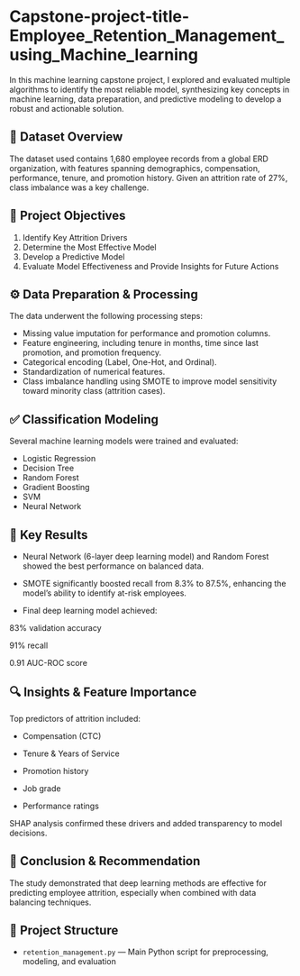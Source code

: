 # Capstone-project-title-Employee_Retention_Management_using_Machine_learning

In this machine learning capstone project, I explored and evaluated multiple algorithms to identify the most reliable model, synthesizing key concepts in machine learning, data preparation, and predictive modeling to develop a robust and actionable solution.


## **📁 Dataset Overview**

The dataset used contains 1,680 employee records from a global ERD organization, with features spanning demographics, compensation, performance, tenure, and promotion history. Given an attrition rate of 27%, class imbalance was a key challenge.


## **🎯 Project Objectives**

1.	Identify Key Attrition Drivers
2.	Determine the Most Effective Model
3.  Develop a Predictive Model
4.  Evaluate Model Effectiveness and Provide Insights for Future Actions


## **⚙️ Data Preparation & Processing**

The data underwent the following processing steps:

- Missing value imputation for performance and promotion columns.
- Feature engineering, including tenure in months, time since last promotion, and promotion frequency.
- Categorical encoding (Label, One-Hot, and Ordinal).
- Standardization of numerical features.
- Class imbalance handling using SMOTE to improve model sensitivity toward minority class (attrition cases).

  
## **✅ Classification Modeling**

Several machine learning models were trained and evaluated:

- Logistic Regression
- Decision Tree
- Random Forest
- Gradient Boosting
- SVM
- Neural Network
  

## **🧠 Key Results**

* Neural Network (6-layer deep learning model) and Random Forest showed the best performance on balanced data.

* SMOTE significantly boosted recall from 8.3% to 87.5%, enhancing the model’s ability to identify at-risk employees.

* Final deep learning model achieved:

83% validation accuracy

91% recall

0.91 AUC-ROC score
  

## **🔍 Insights & Feature Importance**

Top predictors of attrition included:

- Compensation (CTC)

- Tenure & Years of Service

- Promotion history

- Job grade

- Performance ratings

SHAP analysis confirmed these drivers and added transparency to model decisions.


## **🚀 Conclusion & Recommendation**

The study demonstrated that deep learning methods are effective for predicting employee attrition, especially when combined with data balancing techniques.


## 📂 Project Structure

- `retention_management.py` — Main Python script for preprocessing, modeling, and evaluation

